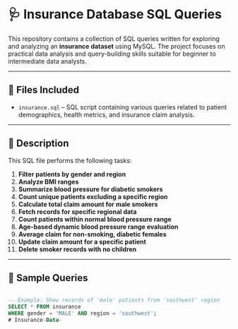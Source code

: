 # 🩺 Insurance Database SQL Queries

This repository contains a collection of SQL queries written for exploring and analyzing an **insurance dataset** using MySQL. The project focuses on practical data analysis and query-building skills suitable for beginner to intermediate data analysts.

---

## 📁 Files Included

- `insurance.sql` – SQL script containing various queries related to patient demographics, health metrics, and insurance claim analysis.

---

## 📝 Description

This SQL file performs the following tasks:

1. **Filter patients by gender and region**
2. **Analyze BMI ranges**
3. **Summarize blood pressure for diabetic smokers**
4. **Count unique patients excluding a specific region**
5. **Calculate total claim amount for male smokers**
6. **Fetch records for specific regional data**
7. **Count patients within normal blood pressure range**
8. **Age-based dynamic blood pressure range evaluation**
9. **Average claim for non-smoking, diabetic females**
10. **Update claim amount for a specific patient**
11. **Delete smoker records with no children**

---

## 🧠 Sample Queries

```sql

-- Example: Show records of 'male' patients from 'southwest' region
SELECT * FROM insurance
WHERE gender = 'MALE' AND region = 'southwest';
# Insurance-Data-
